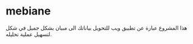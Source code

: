 # mebiane
هذا المشروع عبارة عن تطبيق ويب للتحويل بياناتك الى مبيان بشكل جميل في شكل لتسهيل عملية تحليله.
